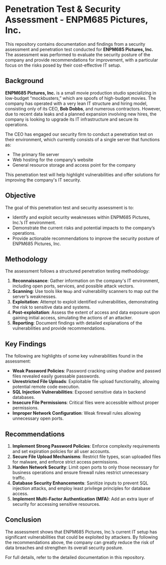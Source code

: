 # Penetration Test & Security Assessment - ENPM685 Pictures, Inc.

This repository contains documentation and findings from a security assessment and penetration test conducted for **ENPM685 Pictures, Inc.** The assessment was performed to evaluate the security posture of the company and provide recommendations for improvement, with a particular focus on the risks posed by their cost-effective IT setup.

## Background

**ENPM685 Pictures, Inc.** is a small movie production studio specializing in low-budget “mockbusters,” which are spoofs of high-budget movies. The company has operated with a very lean IT structure and hiring model, consisting only of its CEO, **Bob Dobbs**, and numerous contractors. However, due to recent data leaks and a planned expansion involving new hires, the company is looking to upgrade its IT infrastructure and secure its operations.

The CEO has engaged our security firm to conduct a penetration test on their environment, which currently consists of a single server that functions as:
- The primary file server
- Web hosting for the company’s website
- General resource storage and access point for the company

This penetration test will help highlight vulnerabilities and offer solutions for improving the company's IT security.

## Objective

The goal of this penetration test and security assessment is to:
- Identify and exploit security weaknesses within ENPM685 Pictures, Inc.’s IT environment.
- Demonstrate the current risks and potential impacts to the company’s operations.
- Provide actionable recommendations to improve the security posture of ENPM685 Pictures, Inc.

## Methodology

The assessment follows a structured penetration testing methodology:
1. **Reconnaissance**: Gather information on the company's IT environment, including open ports, services, and possible attack vectors.
2. **Scanning**: Use tools like `Nmap` and vulnerability scanners to map out the server’s weaknesses.
3. **Exploitation**: Attempt to exploit identified vulnerabilities, demonstrating the risk to sensitive data and systems.
4. **Post-exploitation**: Assess the extent of access and data exposure upon gaining initial access, simulating the actions of an attacker.
5. **Reporting**: Document findings with detailed explanations of the vulnerabilities and provide recommendations.

## Key Findings

The following are highlights of some key vulnerabilities found in the assessment:
- **Weak Password Policies**: Password cracking using shadow and passwd files revealed easily guessable passwords.
- **Unrestricted File Uploads**: Exploitable file upload functionality, allowing potential remote code execution.
- **SQL Injection Vulnerabilities**: Exposed sensitive data in backend databases.
- **Insecure File Permissions**: Critical files were accessible without proper permissions.
- **Improper Network Configuration**: Weak firewall rules allowing unnecessary open ports.

## Recommendations

1. **Implement Strong Password Policies**: Enforce complexity requirements and set expiration policies for all user accounts.
2. **Secure File Upload Mechanisms**: Restrict file types, scan uploaded files for malware, and enforce strict access permissions.
3. **Harden Network Security**: Limit open ports to only those necessary for business operations and ensure firewall rules restrict unnecessary traffic.
4. **Database Security Enhancements**: Sanitize inputs to prevent SQL injection attacks, and employ least privilege principles for database access.
5. **Implement Multi-Factor Authentication (MFA)**: Add an extra layer of security for accessing sensitive resources.

## Conclusion

The assessment shows that ENPM685 Pictures, Inc.’s current IT setup has significant vulnerabilities that could be exploited by attackers. By following the recommendations above, the company can greatly reduce the risk of data breaches and strengthen its overall security posture.

For full details, refer to the detailed documentation in this repository.
